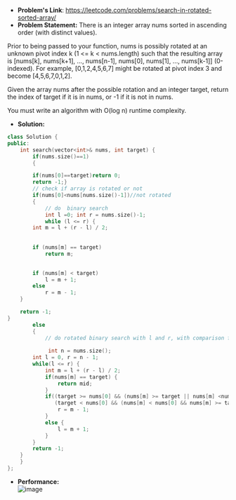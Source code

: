 - **Problem's Link**:  https://leetcode.com/problems/search-in-rotated-sorted-array/
- **Problem Statement:** 
There is an integer array nums sorted in ascending order (with distinct values).

Prior to being passed to your function, nums is possibly rotated at an unknown pivot index k (1 <= k < nums.length) such that the resulting array is [nums[k], nums[k+1], ..., nums[n-1], nums[0], nums[1], ..., nums[k-1]] (0-indexed). For example, [0,1,2,4,5,6,7] might be rotated at pivot index 3 and become [4,5,6,7,0,1,2].

Given the array nums after the possible rotation and an integer target, return the index of target if it is in nums, or -1 if it is not in nums.

You must write an algorithm with O(log n) runtime complexity.
- **Solution:**  

```cpp
class Solution {
public:
    int search(vector<int>& nums, int target) {
        if(nums.size()==1)
        {

        if(nums[0]==target)return 0;
        return -1;}
        // check if array is rotated or not
        if(nums[0]<nums[nums.size()-1])//not rotated
        {
            // do  binary search
            int l =0; int r = nums.size()-1;
            while (l <= r) {
        int m = l + (r - l) / 2;
  
     
        if (nums[m] == target)
            return m;
  

        if (nums[m] < target)
            l = m + 1;
        else
            r = m - 1;
    }

    return -1;
}
        else
        {
            // do rotated binary search with l and r, with comparison for target and ends
            
             int n = nums.size();
        int l = 0, r = n - 1;
        while(l <= r) {
            int m = l + (r - l) / 2;
            if(nums[m] == target) {
                return mid; 
            }
            if((target >= nums[0] && (nums[m] >= target || nums[m] <nums[0])) ||
               (target < nums[0] && (nums[m] < nums[0] && nums[m] >= target))) {
                r = m - 1;
            }
            else {
                l = m + 1;
            }
        }
        return -1;
    }
    }
};
```
- **Performance:**  
![image](https://user-images.githubusercontent.com/64036955/136897809-1e3426d0-f94a-4851-a159-d2c5d4c7d88d.png)
